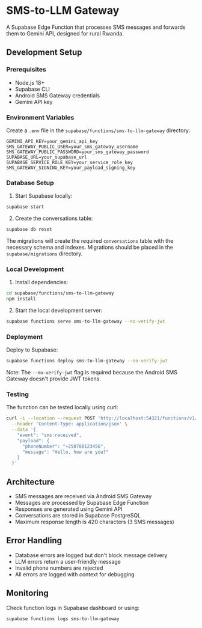 # SMS-to-LLM Gateway

A Supabase Edge Function that processes SMS messages and forwards them to Gemini API, designed for rural Rwanda.

## Development Setup

### Prerequisites

- Node.js 18+
- Supabase CLI
- Android SMS Gateway credentials
- Gemini API key

### Environment Variables

Create a `.env` file in the `supabase/functions/sms-to-llm-gateway` directory:

```env
GEMINI_API_KEY=your_gemini_api_key
SMS_GATEWAY_PUBLIC_USER=your_sms_gateway_username
SMS_GATEWAY_PUBLIC_PASSWORD=your_sms_gateway_password
SUPABASE_URL=your_supabase_url
SUPABASE_SERVICE_ROLE_KEY=your_service_role_key
SMS_GATEWAY_SIGNING_KEY=your_payload_signing_key
```

### Database Setup

1. Start Supabase locally:
```bash
supabase start
```

2. Create the conversations table:
```bash
supabase db reset
```

The migrations will create the required `conversations` table with the necessary schema and indexes. Migrations should be placed in the `supabase/migrations` directory.

### Local Development

1. Install dependencies:
```bash
cd supabase/functions/sms-to-llm-gateway
npm install
```

2. Start the local development server:
```bash
supabase functions serve sms-to-llm-gateway --no-verify-jwt
```

### Deployment

Deploy to Supabase:
```bash
supabase functions deploy sms-to-llm-gateway --no-verify-jwt
```

Note: The `--no-verify-jwt` flag is required because the Android SMS Gateway doesn't provide JWT tokens.

### Testing

The function can be tested locally using curl:

```bash
curl -i --location --request POST 'http://localhost:54321/functions/v1/sms-to-llm-gateway' \
  --header 'Content-Type: application/json' \
  --data '{
    "event": "sms:received",
    "payload": {
      "phoneNumber": "+250788123456",
      "message": "Hello, how are you?"
    }
  }'
```

## Architecture

- SMS messages are received via Android SMS Gateway
- Messages are processed by Supabase Edge Function
- Responses are generated using Gemini API
- Conversations are stored in Supabase PostgreSQL
- Maximum response length is 420 characters (3 SMS messages)

## Error Handling

- Database errors are logged but don't block message delivery
- LLM errors return a user-friendly message
- Invalid phone numbers are rejected
- All errors are logged with context for debugging

## Monitoring

Check function logs in Supabase dashboard or using:
```bash
supabase functions logs sms-to-llm-gateway
``` 